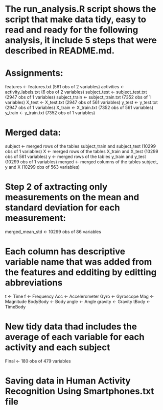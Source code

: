 # The run_analysis.R script shows the script that make data tidy, easy to read and ready for the following analysis, it include 5 steps that were described in README.md.

# Assignments:
features <- features.txt (561 obs of 2 variables)
activities <- activity_labels.txt (6 obs of 2 variables)
subject_test <- subject_test.txt (2947 obs of 1 variables)
subject_train <- subject_train.txt (7352 obs of 1 variables)
X_test <- X_test.txt (2947 obs of 561 variables)
y_test <- y_test.txt (2947 obs of 1 variables)
X_train <- X_train.txt (7352 obs of 561 variables)
y_train <- y_train.txt (7352 obs of 1 variables)

# Merged data:
subject <- merged rows of the tables subject_train and subject_test (10299 obs of 1 variables)
X <- merged rows of the tables X_train and X_test (10299 obs of 561 variables)
y <- merged rows of the tables y_train and y_test (10299 obs of 1 variables)
merged <- merged columns of the tables subject, y and X (10299 obs of 563 variables)

# Step 2 of axtracting only measurements on the mean and standard deviation for each measurement:
merged_mean_std <- 10299 obs of 86 variables

# Each column has descriptive variable name that was added from the features and edditing by editting abbreviations

t <- Time
f <- Frequency
Acc <- Accelerometer
Gyro <- Gyroscope
Mag <- Magnitude
BodyBody <- Body
angle <- Angle
gravity <- Gravity
tBody <- TimeBody

# New tidy data thad includes the average of each variable for each activity and each subject
Final <- 180 obs of 479 variables

# Saving data in Human Activity Recognition Using Smartphones.txt file
